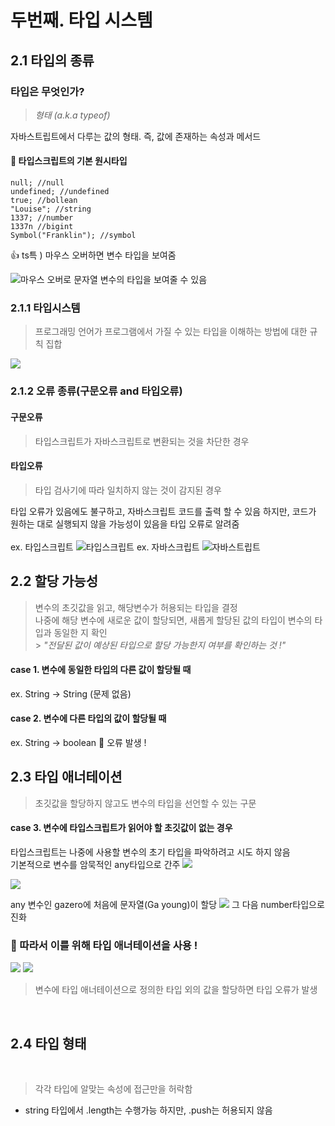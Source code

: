 # 두번째. 타입 시스템

## 2.1 타입의 종류

### 타입은 무엇인가?

> _형태 (a.k.a typeof)_

자바스트립트에서 다루는 값의 형태. 즉, 값에 존재하는 속성과 메서드

#### 🔔 타입스크립트의 기본 원시타입

```
null; //null
undefined; //undefined
true; //bollean
"Louise"; //string
1337; //number
1337n //bigint
Symbol("Franklin"); //symbol
```

👍 ts특 ) 마우스 오버하면 변수 타입을 보여줌

![마우스 오버로 문자열 변수의 타입을 보여줄 수 있음](https://velog.velcdn.com/images/gazero_/post/77524e1b-5fcf-40d8-af33-48521026a4b6/image.png)

### 2.1.1 타입시스템

> 프로그래밍 언어가 프로그램에서 가질 수 있는 타입을 이해하는 방법에 대한 규칙 집합

![](https://velog.velcdn.com/images/gazero_/post/d926f4fb-52ec-4798-a805-e336843d5169/image.png)

### 2.1.2 오류 종류(구문오류 and 타입오류)

#### 구문오류

> 타입스크립트가 자바스크립트로 변환되는 것을 차단한 경우

#### 타입오류

> 타입 검사기에 따라 일치하지 않는 것이 감지된 경우

타입 오류가 있음에도 불구하고, 자바스크립트 코드를 출력 할 수 있음
하지만, 코드가 원하는 대로 실행되지 않을 가능성이 있음을 타입 오류로 알려줌
<br>
<br>
ex. 타입스크립트
![타입스크립트](https://velog.velcdn.com/images/gazero_/post/f3a7d3b7-afc5-4018-9f53-2355c283bb0b/image.png)
ex. 자바스크립트
![자바스트립트](https://velog.velcdn.com/images/gazero_/post/63f9db73-1168-4484-8e11-cf5151090372/image.png)

## 2.2 할당 가능성

> 변수의 초깃값을 읽고, 해당변수가 허용되는 타입을 결정
> <br>
> 나중에 해당 변수에 새로운 값이 할당되면, 새롭게 할당된 값의 타입이 변수의 타입과 동일한 지 확인<br> > _"전달된 값이 예상된 타입으로 할당 가능한지 여부를 확인하는 것 !"_

#### case 1. 변수에 동일한 타입의 다른 값이 할당될 때

ex. String -> String (문제 없음)

#### case 2. 변수에 다른 타입의 값이 할당될 때

ex. String -> boolean 🔔 오류 발생 !

## 2.3 타입 애너테이션

> 초깃값을 할당하지 않고도 변수의 타입을 선언할 수 있는 구문

#### case 3. 변수에 타입스크립트가 읽어야 할 초깃값이 없는 경우

타입스크립트는 나중에 사용할 변수의 초기 타입을 파악하려고 시도 하지 않음
<br>
기본적으로 변수를 암묵적인 any타입으로 간주
![](https://velog.velcdn.com/images/gazero_/post/67fbc921-9d8b-4204-b7f5-78718f5a4c88/image.png)

![](https://velog.velcdn.com/images/gazero_/post/bc052151-6175-4367-a7d7-81faf423031f/image.png)

any 변수인 gazero에 처음에 문자열(Ga young)이 할당
![](https://velog.velcdn.com/images/gazero_/post/acc15614-de52-4605-8abb-e32ae8f085f8/image.png)
그 다음 number타입으로 진화

### 🔔 따라서 이를 위해 타입 애너테이션을 사용 !

![](https://velog.velcdn.com/images/gazero_/post/45d0e0de-9e79-4f02-b656-fbec8f6c00e5/image.png)
![](https://velog.velcdn.com/images/gazero_/post/be8903a4-bfb2-4a23-810d-1cd2ff42a9fd/image.png)

> 변수에 타입 애너테이션으로 정의한 타입 외의 값을 할당하면 타입 오류가 발생

<br>

## 2.4 타입 형태

<br>

> 각각 타입에 알맞는 속성에 접근만을 허락함

- string 타입에서 .length는 수행가능 하지만, .push는 허용되지 않음
